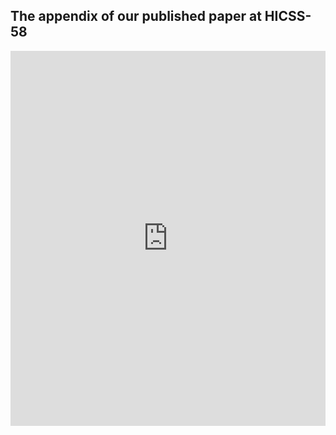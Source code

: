 ## The appendix of our published paper at HICSS-58

<embed src="https://github.com/yxni98/HICSS_Appendix/blob/main/hicss_appendix.pdf" width="100%"  height="600px"  type='application/pdf'>
